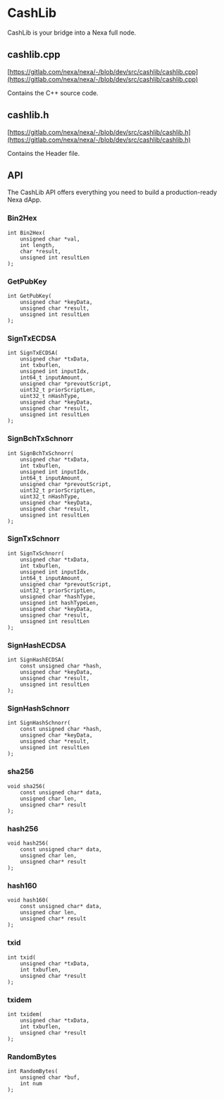 # CashLib

CashLib is your bridge into a Nexa full node.

## cashlib.cpp

[https://gitlab.com/nexa/nexa/-/blob/dev/src/cashlib/cashlib.cpp](https://gitlab.com/nexa/nexa/-/blob/dev/src/cashlib/cashlib.cpp)

Contains the C++ source code.

## cashlib.h

[https://gitlab.com/nexa/nexa/-/blob/dev/src/cashlib/cashlib.h](https://gitlab.com/nexa/nexa/-/blob/dev/src/cashlib/cashlib.h)

Contains the Header file.

## API

The CashLib API offers everything you need to build a production-ready Nexa dApp.

### Bin2Hex

```
int Bin2Hex(
    unsigned char *val,
    int length,
    char *result,
    unsigned int resultLen
);
```

### GetPubKey

```
int GetPubKey(
    unsigned char *keyData,
    unsigned char *result,
    unsigned int resultLen
);
```

### SignTxECDSA

```
int SignTxECDSA(
    unsigned char *txData,
    int txbuflen,
    unsigned int inputIdx,
    int64_t inputAmount,
    unsigned char *prevoutScript,
    uint32_t priorScriptLen,
    uint32_t nHashType,
    unsigned char *keyData,
    unsigned char *result,
    unsigned int resultLen
);
```

### SignBchTxSchnorr

```
int SignBchTxSchnorr(
    unsigned char *txData,
    int txbuflen,
    unsigned int inputIdx,
    int64_t inputAmount,
    unsigned char *prevoutScript,
    uint32_t priorScriptLen,
    uint32_t nHashType,
    unsigned char *keyData,
    unsigned char *result,
    unsigned int resultLen
);
```

### SignTxSchnorr

```
int SignTxSchnorr(
    unsigned char *txData,
    int txbuflen,
    unsigned int inputIdx,
    int64_t inputAmount,
    unsigned char *prevoutScript,
    uint32_t priorScriptLen,
    unsigned char *hashType,
    unsigned int hashTypeLen,
    unsigned char *keyData,
    unsigned char *result,
    unsigned int resultLen
);
```

### SignHashECDSA

```
int SignHashECDSA(
    const unsigned char *hash,
    unsigned char *keyData,
    unsigned char *result,
    unsigned int resultLen
);
```

### SignHashSchnorr

```
int SignHashSchnorr(
    const unsigned char *hash,
    unsigned char *keyData,
    unsigned char *result,
    unsigned int resultLen
);
```

### sha256

```
void sha256(
    const unsigned char* data,
    unsigned char len,
    unsigned char* result
);
```

### hash256

```
void hash256(
    const unsigned char* data,
    unsigned char len,
    unsigned char* result
);
```

### hash160

```
void hash160(
    const unsigned char* data,
    unsigned char len,
    unsigned char* result
);
```

### txid

```
int txid(
    unsigned char *txData,
    int txbuflen,
    unsigned char *result
);
```

### txidem

```
int txidem(
    unsigned char *txData,
    int txbuflen,
    unsigned char *result
);
```

### RandomBytes

```
int RandomBytes(
    unsigned char *buf,
    int num
);
```
